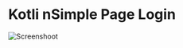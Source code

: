 # Kotli nSimple Page Login

![Screenshoot](https://github.com/inialdan/Kotlin-Simple-Page-Login/blob/master/assets/screenshoot.jpg "Screenshoot")
